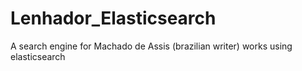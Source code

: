 # Lenhador_Elasticsearch
A search engine for Machado de Assis (brazilian writer) works using elasticsearch
